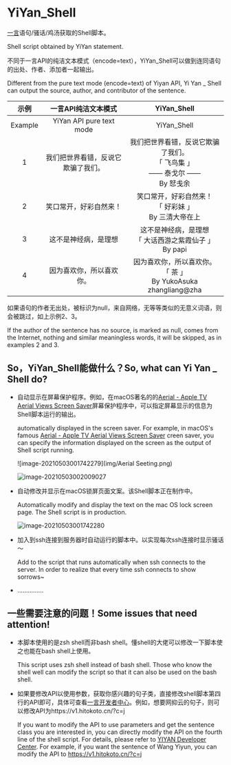 # YiYan_Shell
[一言](https://developer.hitokoto.cn/)语句/骚话/鸡汤获取的Shell脚本。

Shell script obtained by YiYan statement.

不同于一言API的纯洁文本模式（encode=text），YiYan_Shell可以做到连同语句的出处、作者、添加者一起输出。

Different from the pure text mode (encode=text) of Yiyan API, Yi Yan _ Shell can output the source, author, and contributor of the sentence.

|  示例   |        一言API纯洁文本模式         |                         YiYan_Shell                          |
| :-----: | :--------------------------------: | :----------------------------------------------------------: |
| Example |      YiYan API pure text mode      |                         YiYan_Shell                          |
|    1    | 我们把世界看错，反说它欺骗了我们。 | 我们把世界看错，反说它欺骗了我们。<br/>「 飞鸟集 」<br/>—— 泰戈尔 ——<br/>By 恏戋余 |
|    2    |       笑口常开，好彩自然来！       | 笑口常开，好彩自然来！<br/>「 好彩妹 」<br/>By 三清大帝在上  |
|    3    |        这不是神经病，是理想        | 这不是神经病，是理想<br/>「 大话西游之紫霞仙子 」<br/>By papi |
|    4    |      因为喜欢你，所以喜欢你。      | 因为喜欢你，所以喜欢你。<br/>「 茶 」<br/>By YukoAsuka<br/>zhangliang@zha |

如果语句的作者无出处，被标识为null，来自网络，无等等类似的无意义词语，则会被跳过，如上示例2、3。

If the author of the sentence has no source, is marked as null, comes from the Internet, nothing and similar meaningless words, it will be skipped, as in examples 2 and 3.

## So，YiYan_Shell能做什么？So, what can Yi Yan _ Shell do?

- 自动显示在屏幕保护程序。例如，在macOS著名的的[Aerial - Apple TV Aerial Views Screen Saver](https://github.com/JohnCoates/Aerial#aerial---apple-tv-aerial-views-screen-saver)屏幕保护程序中，可以指定屏幕显示的信息为Shell脚本运行的输出。

  automatically displayed in the screen saver. For example, in macOS's famous [Aerial - Apple TV Aerial Views Screen Saver](https://github.com/JohnCoates/Aerial#aerial---apple-tv-aerial-views-screen-saver) creen saver, you can specify the information displayed on the screen as the output of Shell script running.

  ![image-20210503001742279](img/Aerial Seeting.png)

  ![image-20210503002009027](img/Aerial.png)

- 自动修改并显示在macOS锁屏页面文案。该Shell脚本正在制作中。

   Automatically modify and display the text on the mac OS lock screen page. The Shell script is in production.

  ![image-20210503001742280](img/lockscreen.png)

- 加入到ssh连接到服务器时自动运行的脚本中。以实现每次ssh连接时显示骚话～

  Add to the script that runs automatically when ssh connects to the server. In order to realize that every time ssh connects to show sorrows~

- ...............

## 一些需要注意的问题！Some issues that need attention!

- 本脚本使用的是zsh shell而非bash shell。懂shell的大佬可以修改一下脚本使之也能在bash shell上使用。

  This script uses zsh shell instead of bash shell. Those who know the shell well can modify the script so that it can also be used on the bash shell.

- 如果要修改API以使用参数，获取你感兴趣的句子类，直接修改shell脚本第四行的API即可，具体可查看[一言开发者中心](https://developer.hitokoto.cn/sentence/#%E6%8E%A5%E5%8F%A3%E8%AF%B4%E6%98%8E)。例如，想要网抑云的句子，则可以修改API为https://v1.hitokoto.cn/?c=j

  If you want to modify the API to use parameters and get the sentence class you are interested in, you can directly modify the API on the fourth line of the shell script. For details, please refer to [YIYAN Developer Center](https://developer.hitokoto.cn/sentence/#%E6%8E%A5%E5%8F%A3%E8%AF%B4%E6%98%8E). For example, if you want the sentence of Wang Yiyun, you can modify the API to  https://v1.hitokoto.cn/?c=j